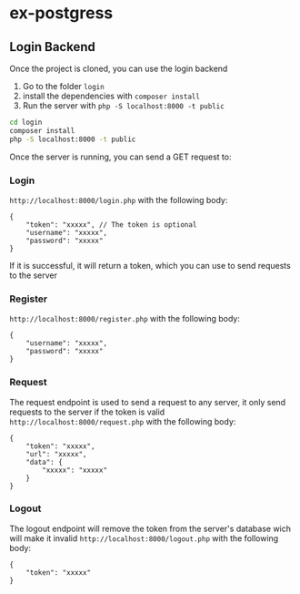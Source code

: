 # ex-postgress

## Login Backend
Once the project is cloned, you can use the login backend
1. Go to the folder `login`
2. install the dependencies with `composer install`
3. Run the server with `php -S localhost:8000 -t public`
```bash
cd login
composer install
php -S localhost:8000 -t public
```
Once the server is running, you can send a GET request to:
### Login
`http://localhost:8000/login.php` with the following body:
```jsonc
{
	"token": "xxxxx", // The token is optional
	"username": "xxxxx",
	"password": "xxxxx"
}
```
If it is successful, it will return a token, which you can use to send requests to the server
### Register
`http://localhost:8000/register.php` with the following body:
```jsonc
{
	"username": "xxxxx",
	"password": "xxxxx"
}
```
### Request
The request endpoint is used to send a request to any server, it only send requests to the server if the token is valid
`http://localhost:8000/request.php` with the following body:
```jsonc
{
	"token": "xxxxx",
	"url": "xxxxx",
	"data": {
		"xxxxx": "xxxxx"
	}
}
```
### Logout
The logout endpoint will remove the token from the server's database wich will make it invalid
`http://localhost:8000/logout.php` with the following body:
```jsonc
{
	"token": "xxxxx"
}
```
